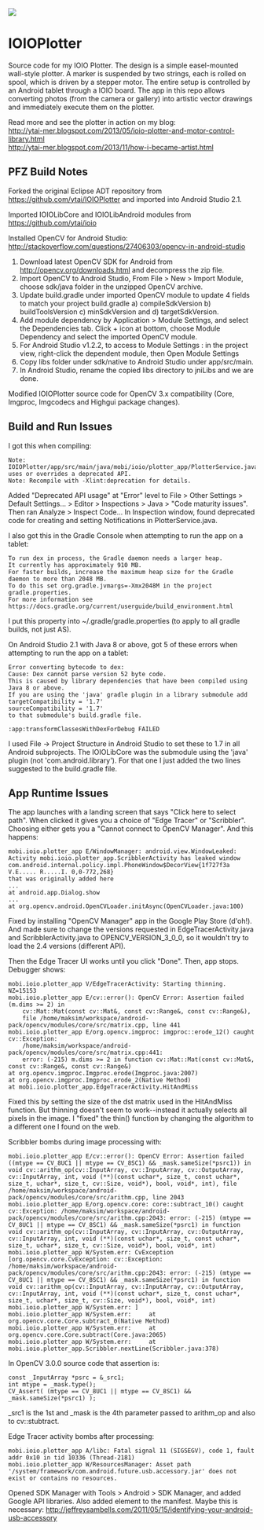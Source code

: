 <img src="http://3.bp.blogspot.com/-XpjHCbZss_Y/UlY1DuhxPSI/AAAAAAAAvDw/VhE8iImcELM/s1600/DSC00310.JPG"/>

IOIOPlotter
===========

Source code for my IOIO Plotter. The design is a simple easel-mounted wall-style plotter.
A marker is suspended by two strings, each is rolled on spool, which is driven by a stepper motor.
The entire setup is controlled by an Android tablet through a IOIO board.
The app in this repo allows converting photos (from the camera or gallery) into artistic vector drawings and immediately
execute them on the plotter.

Read more and see the plotter in action on my blog:<br>
http://ytai-mer.blogspot.com/2013/05/ioio-plotter-and-motor-control-library.html<br>
http://ytai-mer.blogspot.com/2013/11/how-i-became-artist.html


PFZ Build Notes
---------------
Forked the original Eclipse ADT repository from https://github.com/ytai/IOIOPlotter and 
imported into Android Studio 2.1.

Imported IOIOLibCore and IOIOLibAndroid modules from https://github.com/ytai/ioio

Installed OpenCV for Android Studio: http://stackoverflow.com/questions/27406303/opencv-in-android-studio<br>
1. Download latest OpenCV SDK for Android from http://opencv.org/downloads.html and decompress the zip file.
2. Import OpenCV to Android Studio, From File > New > Import Module, choose sdk/java folder in the unzipped OpenCV archive.
3. Update build.gradle under imported OpenCV module to update 4 fields to match your project build.gradle a) compileSdkVersion b) buildToolsVersion c) minSdkVersion and d) targetSdkVersion.
4. Add module dependency by Application > Module Settings, and select the Dependencies tab. Click + icon at bottom, choose Module Dependency and select the imported OpenCV module.
5. For Android Studio v1.2.2, to access to Module Settings : in the project view, right-click the dependent module, then Open Module Settings
6. Copy libs folder under sdk/native to Android Studio under app/src/main.
7. In Android Studio, rename the copied libs directory to jniLibs and we are done.

Modified IOIOPlotter source code for OpenCV 3.x compatibility (Core, Imgproc, Imgcodecs and Highgui package changes).


Build and Run Issues
--------------------

I got this when compiling:

    Note: IOIOPlotter/app/src/main/java/mobi/ioio/plotter_app/PlotterService.java uses or overrides a deprecated API.
    Note: Recompile with -Xlint:deprecation for details.
    
Added "Deprecated API usage" at "Error" level to File > Other Settings > Default Settings... > Editor > Inspections > Java > "Code maturity issues".
Then ran Analyze > Inspect Code...  In Inspection window, found deprecated code for creating and setting Notifications in PlotterService.java.

I also got this in the Gradle Console when attempting to run the app on a tablet:

    To run dex in process, the Gradle daemon needs a larger heap.
    It currently has approximately 910 MB.
    For faster builds, increase the maximum heap size for the Gradle daemon to more than 2048 MB.
    To do this set org.gradle.jvmargs=-Xmx2048M in the project gradle.properties.
    For more information see https://docs.gradle.org/current/userguide/build_environment.html
    
I put this property into ~/.gradle/gradle.properties (to apply to all gradle builds, not just AS).

On Android Studio 2.1 with Java 8 or above, got 5 of these errors when attempting to run the app on a tablet:

    Error converting bytecode to dex:
    Cause: Dex cannot parse version 52 byte code.
    This is caused by library dependencies that have been compiled using Java 8 or above.
    If you are using the 'java' gradle plugin in a library submodule add 
    targetCompatibility = '1.7'
    sourceCompatibility = '1.7'
    to that submodule's build.gradle file.
    
    :app:transformClassesWithDexForDebug FAILED

I used File -> Project Structure in Android Studio to set these to 1.7 in all Android subprojects.
The IOIOLibCore was the submodule using the 'java' plugin (not 'com.android.library'). For that 
one I just added the two lines suggested to the build.gradle file.


App Runtime Issues
------------------

The app launches with a landing screen that says "Click here to select path".  When clicked
it gives you a choice of "Edge Tracer" or "Scribbler". Choosing either gets you a 
"Cannot connect to OpenCV Manager". And this happens:

    mobi.ioio.plotter_app E/WindowManager: android.view.WindowLeaked: 
    Activity mobi.ioio.plotter_app.ScribblerActivity has leaked window 
    com.android.internal.policy.impl.PhoneWindow$DecorView{1f727f3a V.E..... R.....I. 0,0-772,268} 
    that was originally added here
    ...
    at android.app.Dialog.show
    ...
    at org.opencv.android.OpenCVLoader.initAsync(OpenCVLoader.java:100)
    
Fixed by installing "OpenCV Manager" app in the Google Play Store (d'oh!). And made
sure to change the versions requested in EdgeTracerActivity.java and ScribblerActivity.java
to OPENCV_VERSION_3_0_0, so it wouldn't try to load the 2.4 versions (different API).

Then the Edge Tracer UI works until you click "Done". Then, app stops. Debugger shows:

    mobi.ioio.plotter_app V/EdgeTracerActivity: Starting thinning. NZ=15153
    mobi.ioio.plotter_app E/cv::error(): OpenCV Error: Assertion failed (m.dims >= 2) in 
        cv::Mat::Mat(const cv::Mat&, const cv::Range&, const cv::Range&), 
        file /home/maksim/workspace/android-pack/opencv/modules/core/src/matrix.cpp, line 441
    mobi.ioio.plotter_app E/org.opencv.imgproc: imgproc::erode_12() caught cv::Exception: 
        /home/maksim/workspace/android-pack/opencv/modules/core/src/matrix.cpp:441: 
        error: (-215) m.dims >= 2 in function cv::Mat::Mat(const cv::Mat&, const cv::Range&, const cv::Range&)
    at org.opencv.imgproc.Imgproc.erode(Imgproc.java:2007)
    at org.opencv.imgproc.Imgproc.erode_2(Native Method)
    at mobi.ioio.plotter_app.EdgeTracerActivity.HitAndMiss
    
Fixed this by setting the size of the dst matrix used in the HitAndMiss function.
But thinning doesn't seem to work--instead it actually selects all pixels in the
image. I "fixed" the thin() function by changing the algorithm to a different one 
I found on the web.

Scribbler bombs during image processing with:

    mobi.ioio.plotter_app E/cv::error(): OpenCV Error: Assertion failed ((mtype == CV_8UC1 || mtype == CV_8SC1) && _mask.sameSize(*psrc1)) in void cv::arithm_op(cv::InputArray, cv::InputArray, cv::OutputArray, cv::InputArray, int, void (**)(const uchar*, size_t, const uchar*, size_t, uchar*, size_t, cv::Size, void*), bool, void*, int), file /home/maksim/workspace/android-pack/opencv/modules/core/src/arithm.cpp, line 2043
    mobi.ioio.plotter_app E/org.opencv.core: core::subtract_10() caught cv::Exception: /home/maksim/workspace/android-pack/opencv/modules/core/src/arithm.cpp:2043: error: (-215) (mtype == CV_8UC1 || mtype == CV_8SC1) && _mask.sameSize(*psrc1) in function void cv::arithm_op(cv::InputArray, cv::InputArray, cv::OutputArray, cv::InputArray, int, void (**)(const uchar*, size_t, const uchar*, size_t, uchar*, size_t, cv::Size, void*), bool, void*, int)
    mobi.ioio.plotter_app W/System.err: CvException [org.opencv.core.CvException: cv::Exception: /home/maksim/workspace/android-pack/opencv/modules/core/src/arithm.cpp:2043: error: (-215) (mtype == CV_8UC1 || mtype == CV_8SC1) && _mask.sameSize(*psrc1) in function void cv::arithm_op(cv::InputArray, cv::InputArray, cv::OutputArray, cv::InputArray, int, void (**)(const uchar*, size_t, const uchar*, size_t, uchar*, size_t, cv::Size, void*), bool, void*, int)
    mobi.ioio.plotter_app W/System.err: ]
    mobi.ioio.plotter_app W/System.err:     at org.opencv.core.Core.subtract_0(Native Method)
    mobi.ioio.plotter_app W/System.err:     at org.opencv.core.Core.subtract(Core.java:2065)
    mobi.ioio.plotter_app W/System.err:     at mobi.ioio.plotter_app.Scribbler.nextLine(Scribbler.java:378)

In OpenCV 3.0.0 source code that assertion is:

    const _InputArray *psrc = &_src1;
    int mtype = _mask.type();
    CV_Assert( (mtype == CV_8UC1 || mtype == CV_8SC1) && _mask.sameSize(*psrc1) );
    
_src1 is the 1st and _mask is the 4th parameter passed to arithm_op and also to
cv::stubtract.

Edge Tracer activity bombs after processing:

    mobi.ioio.plotter_app A/libc: Fatal signal 11 (SIGSEGV), code 1, fault addr 0x10 in tid 10336 (Thread-2181)
    mobi.ioio.plotter_app W/ResourcesManager: Asset path '/system/framework/com.android.future.usb.accessory.jar' does not exist or contains no resources.

Opened SDK Manager with Tools > Android > SDK Manager, and added Google API
libraries. Also added <uses-feature> element to the manifest. Maybe this is necessary: 
http://jeffreysambells.com/2011/05/15/identifying-your-android-usb-accessory
